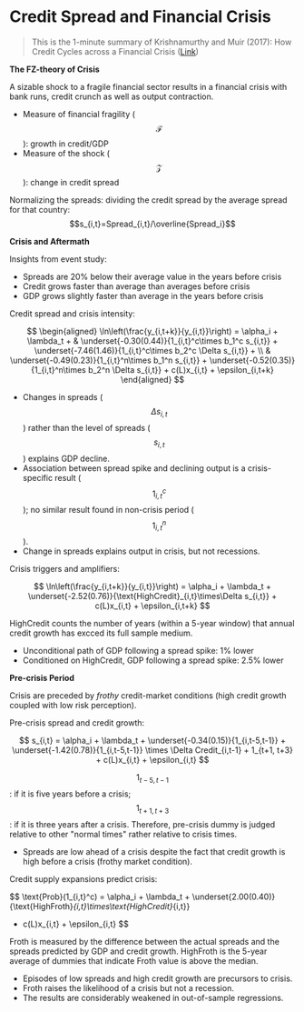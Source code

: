 # Credit Spread and Financial Crisis

> This is the 1-minute summary of Krishnamurthy and Muir (2017): 
How Credit Cycles across a Financial Crisis
([Link](https://www.nber.org/system/files/working_papers/w23850/w23850.pdf))

**The FZ-theory of Crisis**

A sizable shock to a fragile financial sector results in a financial crisis 
with bank runs, credit crunch as well as output contraction.

- Measure of financial fragility ($$\mathcal{F}$$): growth in credit/GDP
- Measure of the shock ($$\mathcal{Z}$$): change in credit spread

Normalizing the spreads: dividing the credit spread by the average spread for 
that country: $$s_{i,t}=Spread_{i,t}/\overline{Spread_i}$$

**Crisis and Aftermath**

Insights from event study:

- Spreads are 20% below their average value in the years before crisis
- Credit grows faster than average than averages before crisis
- GDP grows slightly faster than average in the years before crisis

Credit spread and crisis intensity:

$$ 
\begin{aligned}
\ln\left(\frac{y_{i,t+k}}{y_{i,t}}\right) = \alpha_i + \lambda_t + 
  & \underset{-0.30(0.44)}{1_{i,t}^c\times b_1^c s_{i,t}} + 
    \underset{-7.46(1.46)}{1_{i,t}^c\times b_2^c \Delta s_{i,t}} + \\
  & \underset{-0.49(0.23)}{1_{i,t}^n\times b_1^n s_{i,t}} + 
    \underset{-0.52(0.35)}{1_{i,t}^n\times b_2^n \Delta s_{i,t}} + 
    c(L)x_{i,t} + \epsilon_{i,t+k} 
\end{aligned}
$$

- Changes in spreads ($$\Delta s_{i,t}$$) rather than the level of spreads 
  ($$s_{i,t}$$) explains GDP decline.
- Association between spread spike and declining output is a crisis-specific 
  result ($$1_{i,t}^c$$); no similar result found in non-crisis period 
  ($$1_{i,t}^n$$).
- Change in spreads explains output in crisis, but not recessions.

Crisis triggers and amplifiers:

$$ 
\ln\left(\frac{y_{i,t+k}}{y_{i,t}}\right) = \alpha_i + \lambda_t + 
    \underset{-2.52(0.76)}{\text{HighCredit}_{i,t}\times\Delta s_{i,t}} + 
    c(L)x_{i,t} + \epsilon_{i,t+k} 
$$

HighCredit counts the number of years (within a 5-year window) 
that annual credit growth has excced its full sample medium.

- Unconditional path of GDP following a spread spike: 1% lower
- Conditioned on HighCredit, GDP following a spread spike: 2.5% lower

**Pre-crisis Period**

Crisis are preceded by *frothy* credit-market conditions (high credit 
growth coupled with low risk perception).

Pre-crisis spread and credit growth:

$$ 
s_{i,t} = \alpha_i + \lambda_t + \underset{-0.34(0.15)}{1_{i,t-5,t-1}} + 
\underset{-1.42(0.78)}{1_{i,t-5,t-1}} \times \Delta Credit_{i,t-1} + 
1_{t+1, t+3} + c(L)x_{i,t} + \epsilon_{i,t} 
$$

$$1_{t-5,t-1}$$: if it is five years before a crisis; 
$$1_{t+1, t+3}$$: if it is three years after a crisis. 
Therefore, pre-crisis dummy is judged relative to other "normal times" 
rather relative to crisis times. 

- Spreads are low ahead of a crisis despite the fact that credit growth is 
  high before a crisis (frothy market condition).

Credit supply expansions predict crisis:

$$ 
\text{Prob}(1_{i,t}^c) = \alpha_i + \lambda_t + 
\underset{2.00(0.40)}{\text{HighFroth}_{i,t}\times\text{HighCredit}_{i,t}}
+ c(L)x_{i,t} + \epsilon_{i,t} 
$$

Froth is measured by the difference between the actual spreads and the spreads
predicted by GDP and credit growth.
HighFroth is the 5-year average of dummies that indicate Froth value is above 
the median.

- Episodes of low spreads and high credit growth are precursors to crisis.
- Froth raises the likelihood of a crisis but not a recession.
- The results are considerably weakened in out-of-sample regressions.